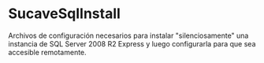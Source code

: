 SucaveSqlInstall
================

Archivos de configuración necesarios para instalar "silenciosamente" una instancia de SQL Server 2008 R2 Express y luego configurarla para que sea accesible remotamente.
